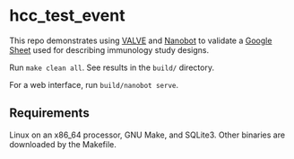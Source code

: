 # hcc_test_event

This repo demonstrates using
[VALVE]()
and
[Nanobot]()
to validate a
[Google Sheet]()
used for describing immunology study designs.

Run `make clean all`.
See results in the `build/` directory.

For a web interface, run `build/nanobot serve`.

## Requirements

Linux on an x86_64 processor, GNU Make, and SQLite3.
Other binaries are downloaded by the Makefile.
